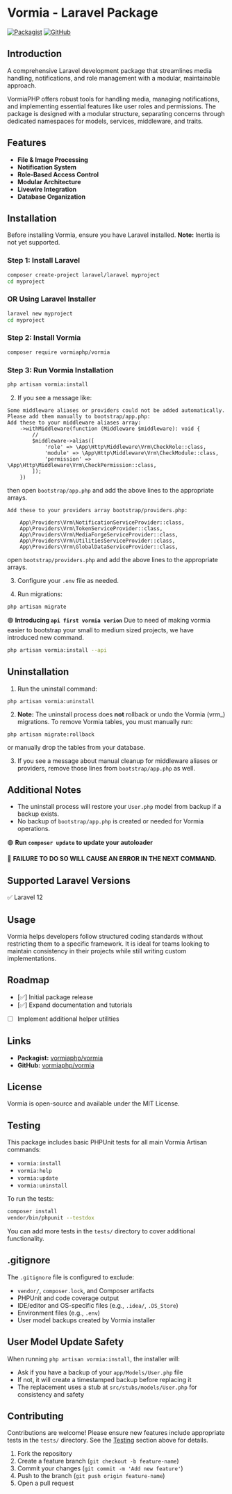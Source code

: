 # Vormia - Laravel Package

[![Packagist](https://img.shields.io/packagist/v/vormiaphp/vormia.svg)](https://packagist.org/packages/vormiaphp/vormia)
[![GitHub](https://img.shields.io/github/stars/vormiaphp/vormia.svg)](https://github.com/vormiaphp/vormia)

## Introduction

A comprehensive Laravel development package that streamlines media handling, notifications, and role management with a modular, maintainable approach.

VormiaPHP offers robust tools for handling media, managing notifications, and implementing essential features like user roles and permissions. The package is designed with a modular structure, separating concerns through dedicated namespaces for models, services, middleware, and traits.

## Features

- **File & Image Processing**
- **Notification System**
- **Role-Based Access Control**
- **Modular Architecture**
- **Livewire Integration**
- **Database Organization**

## Installation

Before installing Vormia, ensure you have Laravel installed. **Note:** Inertia is not yet supported.

### Step 1: Install Laravel

```sh
composer create-project laravel/laravel myproject
cd myproject
```

### OR Using Laravel Installer

```sh
laravel new myproject
cd myproject
```

### Step 2: Install Vormia

```sh
composer require vormiaphp/vormia
```

### Step 3: Run Vormia Installation

```sh
php artisan vormia:install
```

2. If you see a message like:

```
Some middleware aliases or providers could not be added automatically. Please add them manually to bootstrap/app.php:
Add these to your middleware aliases array:
    ->withMiddleware(function (Middleware $middleware): void {
        //
        $middleware->alias([
            'role' => \App\Http\Middleware\Vrm\CheckRole::class,
            'module' => \App\Http\Middleware\Vrm\CheckModule::class,
            'permission' => \App\Http\Middleware\Vrm\CheckPermission::class,
        ]);
    })
```

then open `bootstrap/app.php` and add the above lines to the appropriate arrays.

```
Add these to your providers array bootstrap/providers.php:

    App\Providers\Vrm\NotificationServiceProvider::class,
    App\Providers\Vrm\TokenServiceProvider::class,
    App\Providers\Vrm\MediaForgeServiceProvider::class,
    App\Providers\Vrm\UtilitiesServiceProvider::class,
    App\Providers\Vrm\GlobalDataServiceProvider::class,
```

open `bootstrap/providers.php` and add the above lines to the appropriate arrays.

3. Configure your `.env` file as needed.

4. Run migrations:

```
php artisan migrate
```

🟢 **Introducing `api first vormia verion`**
Due to need of making vormia easier to bootstrap your small to medium sized projects, we have introduced new command.

```sh
php artisan vormia:install --api
```

## Uninstallation

1. Run the uninstall command:

```
php artisan vormia:uninstall
```

2. **Note:** The uninstall process does **not** rollback or undo the Vormia (vrm\_) migrations. To remove Vormia tables, you must manually run:

```
php artisan migrate:rollback
```

or manually drop the tables from your database.

3. If you see a message about manual cleanup for middleware aliases or providers, remove those lines from `bootstrap/app.php` as well.

## Additional Notes

- The uninstall process will restore your `User.php` model from backup if a backup exists.
- No backup of `bootstrap/app.php` is created or needed for Vormia operations.

🟢 **Run `composer update` to update your autoloader**

🔴 **FAILURE TO DO SO WILL CAUSE AN ERROR IN THE NEXT COMMAND.**

## Supported Laravel Versions

✅ Laravel 12

## Usage

Vormia helps developers follow structured coding standards without restricting them to a specific framework. It is ideal for teams looking to maintain consistency in their projects while still writing custom implementations.

## Roadmap

- [✅] Initial package release
- [✅] Expand documentation and tutorials
- [ ] Implement additional helper utilities

## Links

- **Packagist:** [vormiaphp/vormia](https://packagist.org/packages/vormiaphp/vormia)
- **GitHub:** [vormiaphp/vormia](https://github.com/vormiaphp/vormia)

## License

Vormia is open-source and available under the MIT License.

## Testing

This package includes basic PHPUnit tests for all main Vormia Artisan commands:

- `vormia:install`
- `vormia:help`
- `vormia:update`
- `vormia:uninstall`

To run the tests:

```sh
composer install
vendor/bin/phpunit --testdox
```

You can add more tests in the `tests/` directory to cover additional functionality.

## .gitignore

The `.gitignore` file is configured to exclude:

- `vendor/`, `composer.lock`, and Composer artifacts
- PHPUnit and code coverage output
- IDE/editor and OS-specific files (e.g., `.idea/`, `.DS_Store`)
- Environment files (e.g., `.env`)
- User model backups created by Vormia installer

## User Model Update Safety

When running `php artisan vormia:install`, the installer will:

- Ask if you have a backup of your `app/Models/User.php` file
- If not, it will create a timestamped backup before replacing it
- The replacement uses a stub at `src/stubs/models/User.php` for consistency and safety

## Contributing

Contributions are welcome! Please ensure new features include appropriate tests in the `tests/` directory. See the [Testing](#testing) section above for details.

1. Fork the repository
2. Create a feature branch (`git checkout -b feature-name`)
3. Commit your changes (`git commit -m 'Add new feature'`)
4. Push to the branch (`git push origin feature-name`)
5. Open a pull request
